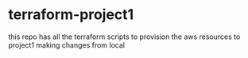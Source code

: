# terraform-project1
this repo has all the terraform scripts to provision the aws resources to project1
making changes from local
